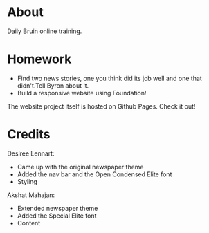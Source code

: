 # About 

Daily Bruin online training.

# Homework 

- Find two news stories, one you think did its job well and one that didn't.Tell Byron about it. 
- Build a responsive website using Foundation!

The website project itself is hosted on Github Pages. Check it out!

# Credits

Desiree Lennart:
- Came up with the original newspaper theme
- Added the nav bar and the Open Condensed Elite font
- Styling

Akshat Mahajan:
- Extended newspaper theme
- Added the Special Elite font
- Content
